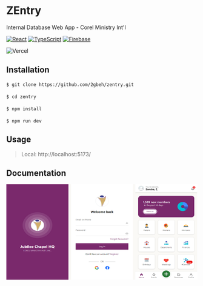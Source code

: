 # ZEntry

Internal Database Web App - Corel Ministry Int'l

[![React](https://img.shields.io/badge/React-18.x-087ea4.svg)](https://legacy.reactjs.org/docs/getting-started.html)
[![TypeScript](https://img.shields.io/badge/TypeScript-5.x-blue.svg)](https://www.typescriptlang.org/docs/)
[![Firebase](https://img.shields.io/badge/Firebase-10.x-ffcb2c.svg)](hhttps://console.firebase.google.com/)

![Vercel](https://img.shields.io/badge/vercel-%23000000.svg?style=for-the-badge&logo=vercel&logoColor=white)

## Installation

```
$ git clone https://github.com/2gbeh/zentry.git

$ cd zentry

$ npm install

$ npm run dev
```

## Usage

> Local: http://localhost:5173/

## Documentation

![Screenshot](./public/social-preview.png)
